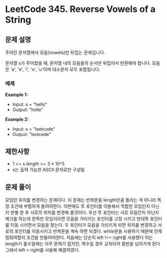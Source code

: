 # LeetCode 345. Reverse Vowels of a String

## 문제 설명

주어진 문자열에서 모음(vowels)만 뒤집는 문제입니다.

문자열 s가 주어졌을 때, 문자열 내의 모음들의 순서만 뒤집어서 반환해야 합니다. 모음은 'a', 'e', 'i', 'o', 'u'이며 대소문자 모두 포함됩니다.

### 예제

**Example 1:**

- Input: s = "hello"
- Output: "holle"

**Example 2:**

- Input: s = "leetcode"
- Output: "leotcede"

## 제한사항

- 1 <= s.length <= 3 \* 10^5
- s는 출력 가능한 ASCII 문자로만 구성됨

## 문제 풀이

모임만 위치를 변경하는 문제이다.
이 문제는 반복문을 length만큼 돌리는 게 아니라 특정 조건에 부합하게 돌려햐한다.
이번에도 투 포인터를 이용해서 적합한 모임인지 아닌지 판별 한 후 서로의 위치를 변경해 줄것이다.
우선 투 포인터는 서로 모음인지 아닌지 체크를 하는데 한쪽만 모임이라면 모음을 가리키는 포인터를 고정 시키고 반대똑 포인터를 이동 시키면서 모음을 찾는다. 두 포인터가 모음을 가리키게 되면 위치를 변경하고 서로의 포인터를 이동시키고 반복문을 계속
하면 되겠다. while문을 사용하기 때문에 언제 멈춰여할지 조건을 만들어야한다.
처음에는 단순히 left !== right를 사용했다 이는 length가 홀수일때는 아무 문제가 없지만, 짝수일 경우 교차되어
절반을 넘어가게 된다 그래서 left < right를 사용해 해결하였다.
